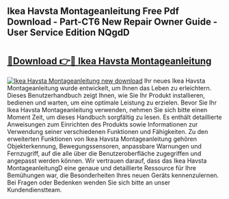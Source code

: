 ## Ikea Havsta Montageanleitung Free Pdf Download - Part-CT6 New Repair Owner Guide - User Service Edition NQgdD

# <h2><a href="http://df8nha.blite.top/?on=Ikea+Havsta+Montageanleitung">🔗Download 👉🔴 Ikea Havsta Montageanleitung</a></h2>

[![Ikea Havsta Montageanleitung new download](https://i.imgur.com/lujVjoI.png)](http://df8nha.blite.top/?on=Ikea+Havsta+Montageanleitung)
Ihr neues Ikea Havsta Montageanleitung wurde entwickelt, um Ihnen das Leben zu erleichtern. Dieses Benutzerhandbuch zeigt Ihnen, wie Sie Ihr Produkt installieren, bedienen und warten, um eine optimale Leistung zu erzielen. Bevor Sie Ihr Ikea Havsta Montageanleitung verwenden, nehmen Sie sich bitte einen Moment Zeit, um dieses Handbuch sorgfältig zu lesen. Es enthält detaillierte Anweisungen zum Einrichten des Produkts sowie Informationen zur Verwendung seiner verschiedenen Funktionen und Fähigkeiten. Zu den erweiterten Funktionen von Ikea Havsta Montageanleitung gehören Objekterkennung, Bewegungssensoren, anpassbare Warnungen und Fernzugriff, auf die alle über die Benutzeroberfläche zugegriffen und angepasst werden können. Wir vertrauen darauf, dass das Ikea Havsta MontageanleitungD eine genaue und detaillierte Ressource für Ihre Bemühungen war, die Besonderheiten Ihres neuen Geräts kennenzulernen. Bei Fragen oder Bedenken wenden Sie sich bitte an unser Kundendienstteam.
